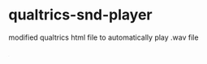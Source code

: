 # qualtrics-snd-player
modified qualtrics html file to automatically play .wav file

<pre>
<code>
<embed autostart="true" height="1px" src="https://moore.az1.qualtrics.com/CP/File.php?F=F_aa5QeMHw1HruWS9" width="1px"></embed>
</code>
</pre>
